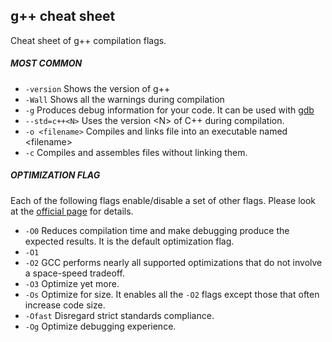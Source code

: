 ## g++ cheat sheet
Cheat sheet of g++ compilation flags.

##### MOST COMMON
* ```-version``` Shows the version of g++
* ```-Wall``` Shows all the warnings during compilation
* ```-g``` Produces debug information for your code. It can be used with [gdb](https://github.com/mircomannino/CheatSheets)
* ```--std=c++<N>``` Uses the version \<N\> of C++ during compilation.
* ```-o <filename>``` Compiles and links file into an executable named \<filename\>
* ```-c``` Compiles and assembles files without linking them. 

##### OPTIMIZATION FLAG 
Each of the following flags enable/disable a set of other flags. Please look at the [official page](https://gcc.gnu.org/onlinedocs/gcc/Optimize-Options.html) for details.
* ```-O0``` Reduces compilation time and make debugging produce the expected results. It is the default optimization flag.
* ```-O1```
* ```-O2``` GCC performs nearly all supported optimizations that do not involve a space-speed tradeoff.
* ```-O3``` Optimize yet more.
* ```-Os``` Optimize for size. It enables all the ```-O2``` flags except those that often increase code size.
* ```-Ofast``` Disregard strict standards compliance.
* ```-Og``` Optimize debugging experience.